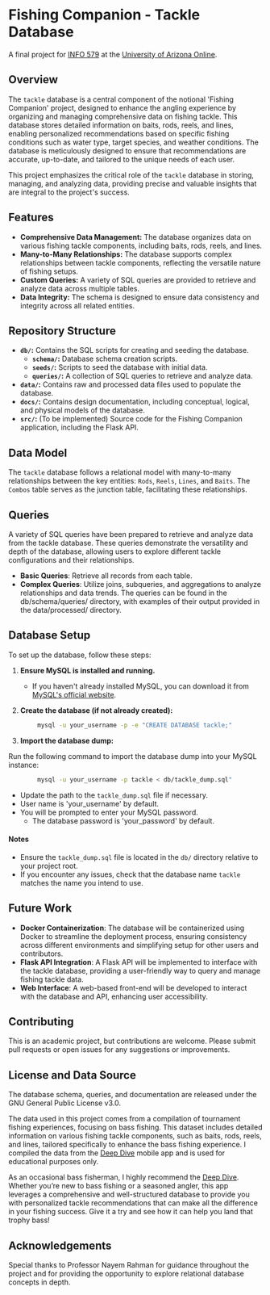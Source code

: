 # Fishing Companion - Tackle Database

A final project for [INFO 579](https://catalog.arizona.edu/courses/0424311) at the [University of Arizona Online](https://online.arizona.edu/programs/graduate).

## Overview

The `tackle` database is a central component of the notional 'Fishing Companion' project, designed to enhance the angling experience by organizing and managing comprehensive data on fishing tackle. This database stores detailed information on baits, rods, reels, and lines, enabling personalized recommendations based on specific fishing conditions such as water type, target species, and weather conditions. The database is meticulously designed to ensure that recommendations are accurate, up-to-date, and tailored to the unique needs of each user.

This project emphasizes the critical role of the `tackle` database in storing, managing, and analyzing data, providing precise and valuable insights that are integral to the project's success.

## Features

- **Comprehensive Data Management:** The database organizes data on various fishing tackle components, including baits, rods, reels, and lines.
- **Many-to-Many Relationships:** The database supports complex relationships between tackle components, reflecting the versatile nature of fishing setups.
- **Custom Queries:** A variety of SQL queries are provided to retrieve and analyze data across multiple tables.
- **Data Integrity:** The schema is designed to ensure data consistency and integrity across all related entities.

## Repository Structure

- **`db/`:** Contains the SQL scripts for creating and seeding the database.
  - **`schema/`:** Database schema creation scripts.
  - **`seeds/`:** Scripts to seed the database with initial data.
  - **`queries/`:** A collection of SQL queries to retrieve and analyze data.
- **`data/`:** Contains raw and processed data files used to populate the database.
- **`docs/`:** Contains design documentation, including conceptual, logical, and physical models of the database.
- **`src/`:** (To be implemented) Source code for the Fishing Companion application, including the Flask API.

## Data Model
The `tackle` database follows a relational model with many-to-many relationships between the key entities: `Rods`, `Reels`, `Lines`, and `Baits`. The `Combos` table serves as the junction table, facilitating these relationships.

## Queries
A variety of SQL queries have been prepared to retrieve and analyze data from the tackle database. These queries demonstrate the versatility and depth of the database, allowing users to explore different tackle configurations and their relationships.

- **Basic Queries**: Retrieve all records from each table.
- **Complex Queries**: Utilize joins, subqueries, and aggregations to analyze relationships and data trends.
The queries can be found in the db/schema/queries/ directory, with examples of their output provided in the data/processed/ directory.

## Database Setup

To set up the database, follow these steps:

1. **Ensure MySQL is installed and running.**
   - If you haven't already installed MySQL, you can download it from [MySQL's official website](https://dev.mysql.com/downloads/).

2. **Create the database (if not already created):**
```bash
        mysql -u your_username -p -e "CREATE DATABASE tackle;"
```

3. **Import the database dump:**

Run the following command to import the database dump into your MySQL instance:

```bash
        mysql -u your_username -p tackle < db/tackle_dump.sql"
```
   - Update the path to the `tackle_dump.sql` file if necessary.
   - User name is 'your_username' by default.
   - You will be prompted to enter your MySQL password.
        - The database password is 'your_password' by default.

#### Notes
- Ensure the `tackle_dump.sql` file is located in the `db/` directory relative to your project root.
- If you encounter any issues, check that the database name `tackle` matches the name you intend to use.

## Future Work

- **Docker Containerization**: The database will be containerized using Docker to streamline the deployment process, ensuring consistency across different environments and simplifying setup for other users and contributors.
- **Flask API Integration**: A Flask API will be implemented to interface with the tackle database, providing a user-friendly way to query and manage fishing tackle data.
- **Web Interface**: A web-based front-end will be developed to interact with the database and API, enhancing user accessibility.

## Contributing

This is an academic project, but contributions are welcome. Please submit pull requests or open issues for any suggestions or improvements.

## License and Data Source
The database schema, queries, and documentation are released under the GNU General Public License v3.0.

The data used in this project comes from a compilation of tournament fishing experiences, focusing on bass fishing. This dataset includes detailed information on various fishing tackle components, such as baits, rods, reels, and lines, tailored specifically to enhance the bass fishing experience. I compiled the data from the [Deep Dive](https://deepdiveapp.com/) mobile app and is used for educational purposes only.

As an occasional bass fisherman, I highly recommend the [Deep Dive](https://deepdiveapp.com/). Whether you’re new to bass fishing or a seasoned angler, this app leverages a comprehensive and well-structured database to provide you with personalized tackle recommendations that can make all the difference in your fishing success. Give it a try and see how it can help you land that trophy bass!

## Acknowledgements
Special thanks to Professor Nayem Rahman for guidance throughout the project and for providing the opportunity to explore relational database concepts in depth.
